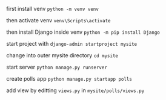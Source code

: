 first install venv `python -m venv venv`

then activate venv `venv\Scripts\activate`

then install Django inside venv `python -m pip install Django`

start project with `django-admin startproject mysite`

change into outer mysite directory `cd mysite`

start server `python manage.py runserver`

create polls app `python manage.py startapp polls`

add view by editting `views.py` in `mysite/polls/views.py`
